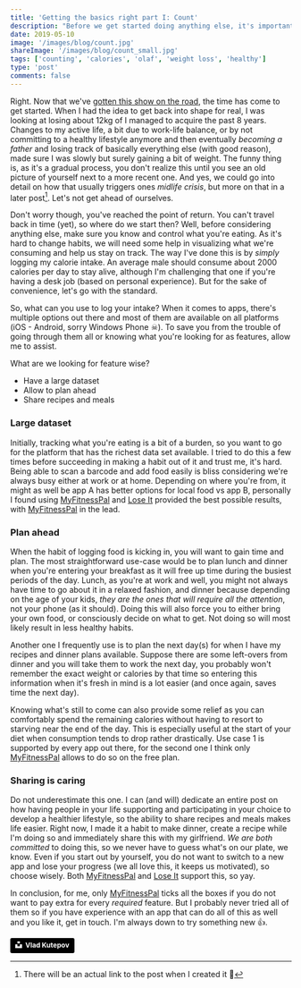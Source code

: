 ```yaml
---
title: 'Getting the basics right part I: Count'
description: "Before we get started doing anything else, it's important to get the basics right."
date: 2019-05-10
image: '/images/blog/count.jpg'
shareImage: '/images/blog/count_small.jpg'
tags: ['counting', 'calories', 'olaf', 'weight loss', 'healthy']
type: 'post'
comments: false
---
```


Right. Now that we've [gotten this show on the road][post-1], the time has come to get started. When I had the idea to get back into shape for real, I was looking at losing about 12kg of I managed to acquire the past 8 years. Changes to my active life, a bit due to work-life balance, or by not committing to a healthy lifestyle anymore and then eventually _becoming a father_ and losing track of basically everything else (with good reason), made sure I was slowly but surely gaining a bit of weight. The funny thing is, as it's a gradual process, you don't realize this until you see an old picture of yourself next to a more recent one. And yes, we could go into detail on how that usually triggers ones _midlife crisis_, but more on that in a later post[^1]. Let's not get ahead of ourselves.

Don't worry though, you've reached the point of return. You can't travel back in time (yet), so where do we start then? Well, before considering anything else, make sure you know and control what you're eating. As it's hard to change habits, we will need some help in visualizing what we're consuming and help us stay on track. The way I've done this is by _simply_ logging my calorie intake. An average male should consume about 2000 calories per day to stay alive, although I'm challenging that one if you're having a desk job (based on personal experience). But for the sake of convenience, let's go with the standard.

So, what can you use to log your intake? When it comes to apps, there's multiple options out there and most of them are available on all platforms (iOS - Android, sorry Windows Phone ☠). To save you from the trouble of going through them all or knowing what you're looking for as features, allow me to assist.

What are we looking for feature wise?

-   Have a large dataset
-   Allow to plan ahead
-   Share recipes and meals

### Large dataset

Initially, tracking what you're eating is a bit of a burden, so you want to go for the platform that has the richest data set available. I tried to do this a few times before succeeding in making a habit out of it and trust me, it's hard. Being able to scan a barcode and add food easily is bliss considering we're always busy either at work or at home. Depending on where you're from, it might as well be app A has better options for local food vs app B, personally I found using [MyFitnessPal][myfitnesspal] and [Lose It][loseit] provided the best possible results, with [MyFitnessPal][myfitnesspal] in the lead.

### Plan ahead

When the habit of logging food is kicking in, you will want to gain time and plan. The most straightforward use-case would be to plan lunch and dinner when you're entering your breakfast as it will free up time during the busiest periods of the day. Lunch, as you're at work and well, you might not always have time to go about it in a relaxed fashion, and dinner because depending on the age of your kids, _they are the ones that will require all the attention_, not your phone (as it should). Doing this will also force you to either bring your own food, or consciously decide on what to get. Not doing so will most likely result in less healthy habits.

Another one I frequently use is to plan the next day(s) for when I have my recipes and dinner plans available. Suppose there are some left-overs from dinner and you will take them to work the next day, you probably won't remember the exact weight or calories by that time so entering this information when it's fresh in mind is a lot easier (and once again, saves time the next day).

Knowing what's still to come can also provide some relief as you can comfortably spend the remaining calories without having to resort to starving near the end of the day. This is especially useful at the start of your diet when consumption tends to drop rather drastically. Use case 1 is supported by every app out there, for the second one I think only [MyFitnessPal][myfitnesspal] allows to do so on the free plan.

### Sharing is caring

Do not underestimate this one. I can (and will) dedicate an entire post on how having people in your life supporting and participating in your choice to develop a healthier lifestyle, so the ability to share recipes and meals makes life easier. Right now, I made it a habit to make dinner, create a recipe while I'm doing so and immediately share this with my girlfriend. _We are both committed_ to doing this, so we never have to guess what's on our plate, we know. Even if you start out by yourself, you do not want to switch to a new app and lose your progress (we all love this, it keeps us motivated), so choose wisely. Both [MyFitnessPal][myfitnesspal] and [Lose It][loseit] support this, so yay.

In conclusion, for me, only [MyFitnessPal][myfitnesspal] ticks all the boxes if you do not want to pay extra for every _required_ feature. But I probably never tried all of them so if you have experience with an app that can do all of this as well and you like it, get in touch. I'm always down to try something new 👍.

<a style="background-color:black;color:white;text-decoration:none;padding:4px 6px;font-family:-apple-system, BlinkMacSystemFont, &quot;San Francisco&quot;, &quot;Helvetica Neue&quot;, Helvetica, Ubuntu, Roboto, Noto, &quot;Segoe UI&quot;, Arial, sans-serif;font-size:12px;font-weight:bold;line-height:1.2;display:inline-block;border-radius:3px" href="https://unsplash.com/@kvtepov?utm_medium=referral&amp;utm_campaign=photographer-credit&amp;utm_content=creditBadge" target="_blank" rel="noopener noreferrer" title="Download free do whatever you want high-resolution photos from Vlad Kutepov"><span style="display:inline-block;padding:2px 3px"><svg xmlns="http://www.w3.org/2000/svg" style="height:12px;width:auto;position:relative;vertical-align:middle;top:-2px;fill:white" viewBox="0 0 32 32"><title>unsplash-logo</title><path d="M10 9V0h12v9H10zm12 5h10v18H0V14h10v9h12v-9z"></path></svg></span><span style="display:inline-block;padding:2px 3px">Vlad Kutepov</span></a>

[^1]: There will be an actual link to the post when I created it 🤫

[post-1]: "/blog/2019-05-06-excited.md"
[myfitnesspal]: https://www.myfitnesspal.com/
[loseit]: https://www.loseit.com/
